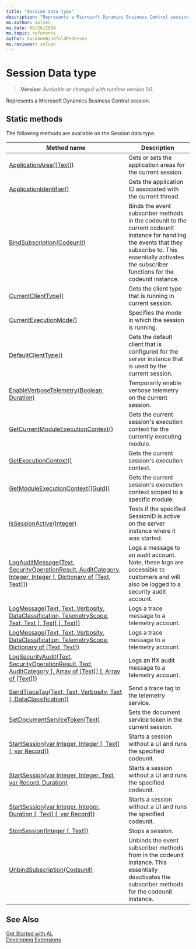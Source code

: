 ```yaml
---
title: "Session data type"
description: "Represents a Microsoft Dynamics Business Central session."
ms.author: solsen
ms.date: 08/26/2024
ms.topic: reference
author: SusanneWindfeldPedersen
ms.reviewer: solsen
---
```

[//]: # (START>DO_NOT_EDIT)
[//]: # (IMPORTANT:Do not edit any of the content between here and the END>DO_NOT_EDIT.)
[//]: # (Any modifications should be made in the .xml files in the ModernDev repo.)
# Session Data type
> **Version**: _Available or changed with runtime version 1.0._

Represents a Microsoft Dynamics Business Central session.


## Static methods
The following methods are available on the Session data type.


|Method name|Description|
|-----------|-----------|
|[ApplicationArea([Text])](session-applicationarea-method.md)|Gets or sets the application areas for the current session.|
|[ApplicationIdentifier()](session-applicationidentifier-method.md)|Gets the application ID associated with the current thread.|
|[BindSubscription(Codeunit)](session-bindsubscription-method.md)|Binds the event subscriber methods in the codeunit to the current codeunit instance for handling the events that they subscribe to. This essentially activates the subscriber functions for the codeunit instance.|
|[CurrentClientType()](session-currentclienttype-method.md)|Gets the client type that is running in current session.|
|[CurrentExecutionMode()](session-currentexecutionmode-method.md)|Specifies the mode in which the session is running.|
|[DefaultClientType()](session-defaultclienttype-method.md)|Gets the default client that is configured for the server instance that is used by the current session.|
|[EnableVerboseTelemetry(Boolean, Duration)](session-enableverbosetelemetry-method.md)|Temporarily enable verbose telemetry on the current session.|
|[GetCurrentModuleExecutionContext()](session-getcurrentmoduleexecutioncontext-method.md)|Gets the current session's execution context for the currently executing module.|
|[GetExecutionContext()](session-getexecutioncontext-method.md)|Gets the current session's execution context.|
|[GetModuleExecutionContext([Guid])](session-getmoduleexecutioncontext-method.md)|Gets the current session's execution context scoped to a specific module.|
|[IsSessionActive(Integer)](session-issessionactive-method.md)|Tests if the specified SessionID is active on the server instance where it was started.|
|[LogAuditMessage(Text, SecurityOperationResult, AuditCategory, Integer, Integer [, Dictionary of [Text, Text]])](session-logauditmessage-method.md)|Logs a message to an audit account. Note, these logs are accessible to customers and will also be logged to a security audit account.|
|[LogMessage(Text, Text, Verbosity, DataClassification, TelemetryScope, Text, Text [, Text] [, Text])](session-logmessage-string-string-verbosity-dataclassification-telemetryscope-string-string-string-string-method.md)|Logs a trace message to a telemetry account.|
|[LogMessage(Text, Text, Verbosity, DataClassification, TelemetryScope, Dictionary of [Text, Text])](session-logmessage-string-string-verbosity-dataclassification-telemetryscope-dictionary[text,text]-method.md)|Logs a trace message to a telemetry account.|
|[LogSecurityAudit(Text, SecurityOperationResult, Text, AuditCategory [, Array of [Text]] [, Array of [Text]])](session-logsecurityaudit-method.md)|Logs an IfX audit message to a telemetry account.|
|[SendTraceTag(Text, Text, Verbosity, Text [, DataClassification])](session-sendtracetag-method.md)|Send a trace tag to the telemetry service.|
|[SetDocumentServiceToken(Text)](session-setdocumentservicetoken-method.md)|Sets the document service token in the current session.|
|[StartSession(var Integer, Integer [, Text] [, var Record])](session-startsession-integer-integer-string-table-method.md)|Starts a session without a UI and runs the specified codeunit.|
|[StartSession(var Integer, Integer, Text, var Record, Duration)](session-startsession-integer-integer-string-table-duration-method.md)|Starts a session without a UI and runs the specified codeunit.|
|[StartSession(var Integer, Integer, Duration [, Text] [, var Record])](session-startsession-integer-integer-duration-string-table-method.md)|Starts a session without a UI and runs the specified codeunit.|
|[StopSession(Integer [, Text])](session-stopsession-method.md)|Stops a session.|
|[UnbindSubscription(Codeunit)](session-unbindsubscription-method.md)|Unbinds the event subscriber methods from in the codeunit instance. This essentially deactivates the subscriber methods for the codeunit instance.|


[//]: # (IMPORTANT: END>DO_NOT_EDIT)
## See Also  
[Get Started with AL](../../devenv-get-started.md)  
[Developing Extensions](../../devenv-dev-overview.md)  
